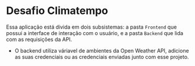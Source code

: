 # Desafio Climatempo

Essa aplicação está divida em dois subsistemas: a pasta `Frontend` que possui a interface de interação com o usuário, e a pasta `Backend` que lida com as requisições da API.

-  O backend utiliza váriavel de ambientes da Open Weather API, adicione as suas credenciais ou as credenciais enviadas junto com esse projeto.

